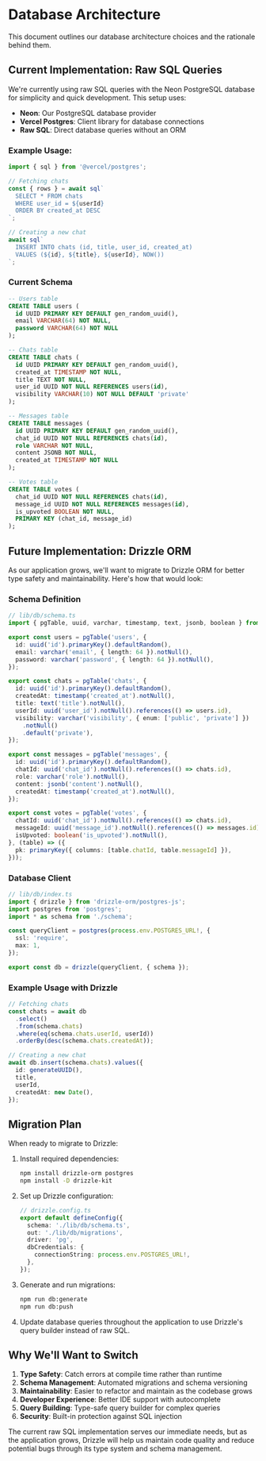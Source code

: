 # Database Architecture

This document outlines our database architecture choices and the rationale behind them.

## Current Implementation: Raw SQL Queries

We're currently using raw SQL queries with the Neon PostgreSQL database for simplicity and quick development. This setup uses:

- **Neon**: Our PostgreSQL database provider
- **Vercel Postgres**: Client library for database connections
- **Raw SQL**: Direct database queries without an ORM

### Example Usage:
```typescript
import { sql } from '@vercel/postgres';

// Fetching chats
const { rows } = await sql`
  SELECT * FROM chats 
  WHERE user_id = ${userId}
  ORDER BY created_at DESC
`;

// Creating a new chat
await sql`
  INSERT INTO chats (id, title, user_id, created_at)
  VALUES (${id}, ${title}, ${userId}, NOW())
`;
```

### Current Schema
```sql
-- Users table
CREATE TABLE users (
  id UUID PRIMARY KEY DEFAULT gen_random_uuid(),
  email VARCHAR(64) NOT NULL,
  password VARCHAR(64) NOT NULL
);

-- Chats table
CREATE TABLE chats (
  id UUID PRIMARY KEY DEFAULT gen_random_uuid(),
  created_at TIMESTAMP NOT NULL,
  title TEXT NOT NULL,
  user_id UUID NOT NULL REFERENCES users(id),
  visibility VARCHAR(10) NOT NULL DEFAULT 'private'
);

-- Messages table
CREATE TABLE messages (
  id UUID PRIMARY KEY DEFAULT gen_random_uuid(),
  chat_id UUID NOT NULL REFERENCES chats(id),
  role VARCHAR NOT NULL,
  content JSONB NOT NULL,
  created_at TIMESTAMP NOT NULL
);

-- Votes table
CREATE TABLE votes (
  chat_id UUID NOT NULL REFERENCES chats(id),
  message_id UUID NOT NULL REFERENCES messages(id),
  is_upvoted BOOLEAN NOT NULL,
  PRIMARY KEY (chat_id, message_id)
);
```

## Future Implementation: Drizzle ORM

As our application grows, we'll want to migrate to Drizzle ORM for better type safety and maintainability. Here's how that would look:

### Schema Definition
```typescript
// lib/db/schema.ts
import { pgTable, uuid, varchar, timestamp, text, jsonb, boolean } from 'drizzle-orm/pg-core';

export const users = pgTable('users', {
  id: uuid('id').primaryKey().defaultRandom(),
  email: varchar('email', { length: 64 }).notNull(),
  password: varchar('password', { length: 64 }).notNull(),
});

export const chats = pgTable('chats', {
  id: uuid('id').primaryKey().defaultRandom(),
  createdAt: timestamp('created_at').notNull(),
  title: text('title').notNull(),
  userId: uuid('user_id').notNull().references(() => users.id),
  visibility: varchar('visibility', { enum: ['public', 'private'] })
    .notNull()
    .default('private'),
});

export const messages = pgTable('messages', {
  id: uuid('id').primaryKey().defaultRandom(),
  chatId: uuid('chat_id').notNull().references(() => chats.id),
  role: varchar('role').notNull(),
  content: jsonb('content').notNull(),
  createdAt: timestamp('created_at').notNull(),
});

export const votes = pgTable('votes', {
  chatId: uuid('chat_id').notNull().references(() => chats.id),
  messageId: uuid('message_id').notNull().references(() => messages.id),
  isUpvoted: boolean('is_upvoted').notNull(),
}, (table) => ({
  pk: primaryKey({ columns: [table.chatId, table.messageId] }),
}));
```

### Database Client
```typescript
// lib/db/index.ts
import { drizzle } from 'drizzle-orm/postgres-js';
import postgres from 'postgres';
import * as schema from './schema';

const queryClient = postgres(process.env.POSTGRES_URL!, {
  ssl: 'require',
  max: 1,
});

export const db = drizzle(queryClient, { schema });
```

### Example Usage with Drizzle
```typescript
// Fetching chats
const chats = await db
  .select()
  .from(schema.chats)
  .where(eq(schema.chats.userId, userId))
  .orderBy(desc(schema.chats.createdAt));

// Creating a new chat
await db.insert(schema.chats).values({
  id: generateUUID(),
  title,
  userId,
  createdAt: new Date(),
});
```

## Migration Plan

When ready to migrate to Drizzle:

1. Install required dependencies:
   ```bash
   npm install drizzle-orm postgres
   npm install -D drizzle-kit
   ```

2. Set up Drizzle configuration:
   ```typescript
   // drizzle.config.ts
   export default defineConfig({
     schema: './lib/db/schema.ts',
     out: './lib/db/migrations',
     driver: 'pg',
     dbCredentials: {
       connectionString: process.env.POSTGRES_URL!,
     },
   });
   ```

3. Generate and run migrations:
   ```bash
   npm run db:generate
   npm run db:push
   ```

4. Update database queries throughout the application to use Drizzle's query builder instead of raw SQL.

## Why We'll Want to Switch

1. **Type Safety**: Catch errors at compile time rather than runtime
2. **Schema Management**: Automated migrations and schema versioning
3. **Maintainability**: Easier to refactor and maintain as the codebase grows
4. **Developer Experience**: Better IDE support with autocomplete
5. **Query Building**: Type-safe query builder for complex queries
6. **Security**: Built-in protection against SQL injection

The current raw SQL implementation serves our immediate needs, but as the application grows, Drizzle will help us maintain code quality and reduce potential bugs through its type system and schema management. 